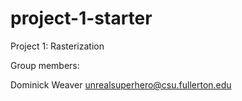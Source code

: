 # project-1-starter
Project 1: Rasterization

Group members:

Dominick Weaver unrealsuperhero@csu.fullerton.edu
